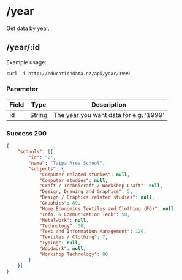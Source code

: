 # /year

Get data by year.

## /year/:id

Example usage:

`curl -i http://educationdata.nz/api/year/1999`

### Parameter

| Field | Type | Description |
| ----- | ---- | ----------- |
| id | String | The year you want data for e.g. '1999' |

### Success 200

```json
{
    "schools": [{
        "id": "2",
        "name": "Taipa Area School",
        "subjects": {
            "Computer related studies": null,
            "Computer studies": null,
            "Craft / Technicraft / Workshop Craft": null,
            "Design, Drawing and Graphics": 5,
            "Design / Graphics related studies": null,
            "Graphics": 89,
            "Home Economics Textiles and Clothing (F6)": null,
            "Info. & Communication Tech": 58,
            "Metalwork": null,
            "Technology": 58,
            "Text and Information Management": 120,
            "Textiles / Clothing": 7,
            "Typing": null,
            "Woodwork": null,
            "Workshop Technology": 80
        }
    }]
}
```
